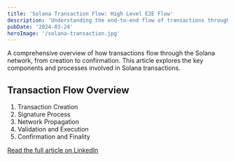 ```yaml
---
title: 'Solana Transaction Flow: High Level E2E Flow'
description: 'Understanding the end-to-end flow of transactions through the Solana network'
pubDate: '2024-03-24'
heroImage: '/solana-transaction.jpg'
---
```


A comprehensive overview of how transactions flow through the Solana network, from creation to confirmation. This article explores the key components and processes involved in Solana transactions.

## Transaction Flow Overview

1. Transaction Creation
2. Signature Process
3. Network Propagation
4. Validation and Execution
5. Confirmation and Finality

[Read the full article on LinkedIn](https://www.linkedin.com/pulse/solana-transaction-flow-high-level-e2e-transactions-through-ck-obx8c/)